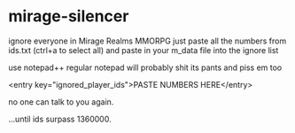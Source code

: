 # mirage-silencer
ignore everyone in Mirage Realms MMORPG
 just paste all the numbers from ids.txt (ctrl+a to select all) and paste in your m_data file into the ignore list
 
 use notepad++ regular notepad will probably shit its pants and piss em too
 
 \<entry key="ignored_player_ids">PASTE NUMBERS HERE\</entry>
 
 no one can talk to you again.
 
 ...until ids surpass 1360000.
